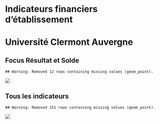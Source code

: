 Indicateurs financiers d’établissement
================

# Université Clermont Auvergne

## Focus Résultat et Solde

    ## Warning: Removed 12 rows containing missing values (geom_point).

![](/home/julien/repo/cpesr/RFC/Finances/Etablissements/université_clermont_auvergne_files/figure-gfm/etab.focus-1.png)<!-- -->

## Tous les indicateurs

    ## Warning: Removed 151 rows containing missing values (geom_point).

![](/home/julien/repo/cpesr/RFC/Finances/Etablissements/université_clermont_auvergne_files/figure-gfm/etab-1.png)<!-- -->
